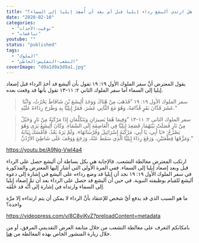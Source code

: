 ```yaml
---
title: "الإعتراض ١٣١، هل ارتدى أليشع رداء إيليا قبل أم بعد أن أُصعِدَ إيليا إلى السماء؟"
date: "2020-02-10"
categories: 
  - "توقيت-الأحداث"
  - "تناقضات"
youtube: ""
status: "published"
tags: 
  - "الملوك"
  - "التشعب-التقليص-الخاطئ"
coverImage: "d9a1d9a3d9a1.jpg"
---
```


يقول المعترض أنَّ سفر الملوك الأول ١٩: ١٩ تقول بأن أليشع قد أخذ الرداء قبل إصعاد إيليا إلى السماء أما سفر الملوك الثاني ٢: ١١-١٣ تقول بأنها قد وقعت بعده.

>  سفر الملوك الأول ١٩: ١٩ ”فَذَهَبَ مِنْ هُنَاكَ وَوَجَدَ أَلِيشَعَ بْنَ شَافَاطَ يَحْرُثُ، وَاثْنَا عَشَرَ فَدَّانَ بَقَرٍ قُدَّامَهُ، وَهُوَ مَعَ الثَّانِي عَشَرَ. فَمَرَّ إِيلِيَّا بِهِ وَطَرَحَ رِدَاءَهُ عَلَيْهِ.“

> سفر الملوك الثاني ٢: ١١-١٣ ”وَفِيمَا هُمَا يَسِيرَانِ وَيَتَكَلَّمَانِ إِذَا مَرْكَبَةٌ مِنْ نَارٍ وَخَيْلٌ مِنْ نَارٍ فَصَلَتْ بَيْنَهُمَا، فَصَعِدَ إِيلِيَّا فِي الْعَاصِفَةِ إِلَى السَّمَاءِ. وَكَانَ أَلِيشَعُ يَرَى وَهُوَ يَصْرُخُ: «يَا أَبِي، يَا أَبِي، مَرْكَبَةَ إِسْرَائِيلَ وَفُرْسَانَهَا». وَلَمْ يَرَهُ بَعْدُ، فَأَمْسَكَ ثِيَابَهُ وَمَزَّقَهَا قِطْعَتَيْنِ، وَرَفَعَ رِدَاءَ إِيلِيَّا الَّذِي سَقَطَ عَنْهُ، وَرَجَعَ وَوَقَفَ عَلَى شَاطِئِ الأُرْدُنِّ.“

https://youtu.be/A9Ng-VwI4a4

ارتكب المعترض مغالطة التشعب. فالإجابة هي بكل بساطة أن أليشع حصل على الرداء قبل وبعد إصعاد إيليا إلى السماء. ففي المرة الأولى التي أشار إليها المعترض والمذكورة في سفر الملوك الأول ١٩: ١٩ نجد أن إيليا قد وضع رداءه على أليشع في إشارة إلى دعوة أليشع للقيام بوظيفته النبوية. في حين أن أليشع قد حصل على الرداء بعد أن تمَّ إصعاد إيليا إلى السماء وارتداه في إشارة إلى أنَّه قد خَلَفَه.

ما هو السبب الذي قد يدفع أيَّ شخص للإعتقاد بأنَّ الرداء لا يمكن أن يتم ارتداءه إلا مرَّة واحدة؟

https://videopress.com/v/8C8yiKvZ?preloadContent=metadata

بامكانكم التعرف على مغالطة التشعب من خلال متابعة العرض التقديمي المرفق، أو من خلال زيارة المنشور الخاص بهذه المغالطة من [هنا](https://reasonofhope.com/2019/07/25/bifurcation/).
